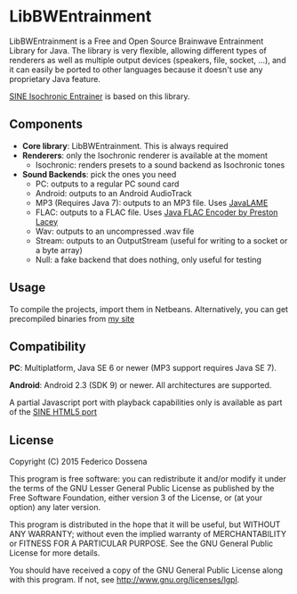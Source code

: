 # LibBWEntrainment

LibBWEntrainment is a Free and Open Source Brainwave Entrainment Library for Java.
The library is very flexible, allowing different types of renderers as well as multiple output devices (speakers, file, socket, ...), and it can easily be ported to other languages because it doesn't use any proprietary Java feature.

[SINE Isochronic Entrainer](http://isochronic.io) is based on this library.

## Components
* __Core library__: LibBWEntrainment. This is always required
* __Renderers__: only the Isochronic renderer is available at the moment
    * Isochronic: renders presets to a sound backend as Isochronic tones
* __Sound Backends__: pick the ones you need
    * PC: outputs to a regular PC sound card
    * Android: outputs to an Android AudioTrack
    * MP3 (Requires Java 7): outputs to an MP3 file. Uses [JavaLAME](https://github.com/nwaldispuehl/java-lame)
    * FLAC: outputs to a FLAC file. Uses [Java FLAC Encoder by Preston Lacey](http://javaflacencoder.sourceforge.net/javadoc/javaFlacEncoder/FLACEncoder.html)
    * Wav: outputs to an uncompressed .wav file
    * Stream: outputs to an OutputStream (useful for writing to a socket or a byte array)
    * Null: a fake backend that does nothing, only useful for testing

## Usage
To compile the projects, import them in Netbeans.
Alternatively, you can get precompiled binaries from [my site](http://downloads.fdossena.com/geth.php?r=libbwentrainment-bin)

## Compatibility
__PC__: Multiplatform, Java SE 6 or newer (MP3 support requires Java SE 7).

__Android__: Android 2.3 (SDK 9) or newer. All architectures are supported.

A partial Javascript port with playback capabilities only is available as part of the [SINE HTML5 port](https://github.com/adolfintel/sine-html5)

## License
Copyright (C) 2015 Federico Dossena

This program is free software: you can redistribute it and/or modify
it under the terms of the GNU Lesser General Public License as published by
the Free Software Foundation, either version 3 of the License, or
(at your option) any later version.

This program is distributed in the hope that it will be useful,
but WITHOUT ANY WARRANTY; without even the implied warranty of
MERCHANTABILITY or FITNESS FOR A PARTICULAR PURPOSE.  See the
GNU General Public License for more details.

You should have received a copy of the GNU General Public License
along with this program.  If not, see <http://www.gnu.org/licenses/lgpl>.
